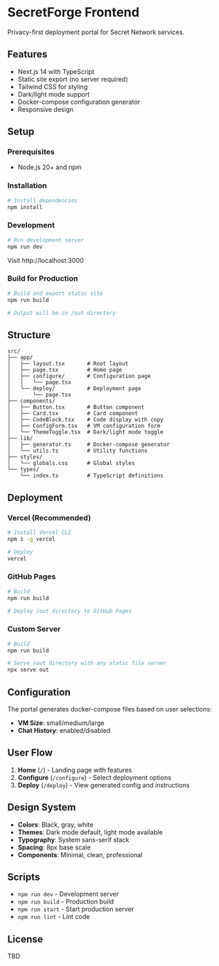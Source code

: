 # SecretForge Frontend

Privacy-first deployment portal for Secret Network services.

## Features

- Next.js 14 with TypeScript
- Static site export (no server required)
- Tailwind CSS for styling
- Dark/light mode support
- Docker-compose configuration generator
- Responsive design

## Setup

### Prerequisites

- Node.js 20+ and npm

### Installation

```bash
# Install dependencies
npm install
```

### Development

```bash
# Run development server
npm run dev
```

Visit http://localhost:3000

### Build for Production

```bash
# Build and export static site
npm run build

# Output will be in /out directory
```

## Structure

```
src/
├── app/
│   ├── layout.tsx       # Root layout
│   ├── page.tsx         # Home page
│   ├── configure/       # Configuration page
│   │   └── page.tsx
│   └── deploy/          # Deployment page
│       └── page.tsx
├── components/
│   ├── Button.tsx       # Button component
│   ├── Card.tsx         # Card component
│   ├── CodeBlock.tsx    # Code display with copy
│   ├── ConfigForm.tsx   # VM configuration form
│   └── ThemeToggle.tsx  # Dark/light mode toggle
├── lib/
│   ├── generator.ts     # Docker-compose generator
│   └── utils.ts         # Utility functions
├── styles/
│   └── globals.css      # Global styles
└── types/
    └── index.ts         # TypeScript definitions
```

## Deployment

### Vercel (Recommended)

```bash
# Install Vercel CLI
npm i -g vercel

# Deploy
vercel
```

### GitHub Pages

```bash
# Build
npm run build

# Deploy /out directory to GitHub Pages
```

### Custom Server

```bash
# Build
npm run build

# Serve /out directory with any static file server
npx serve out
```

## Configuration

The portal generates docker-compose files based on user selections:

- **VM Size**: small/medium/large
- **Chat History**: enabled/disabled

## User Flow

1. **Home** (`/`) - Landing page with features
2. **Configure** (`/configure`) - Select deployment options
3. **Deploy** (`/deploy`) - View generated config and instructions

## Design System

- **Colors**: Black, gray, white
- **Themes**: Dark mode default, light mode available
- **Typography**: System sans-serif stack
- **Spacing**: 8px base scale
- **Components**: Minimal, clean, professional

## Scripts

- `npm run dev` - Development server
- `npm run build` - Production build
- `npm run start` - Start production server
- `npm run lint` - Lint code

## License

TBD
